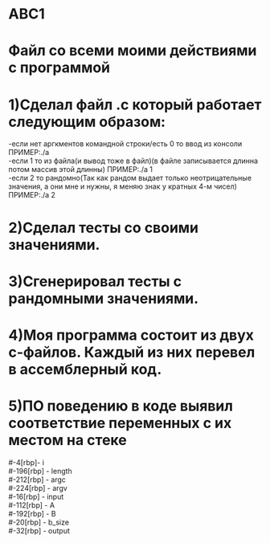# ABC1
# Файл со всеми моими действиями с программой
# 1)Сделал файл .c который работает следующим образом:
-если нет аргкментов командной строки/есть 0 то ввод из консоли ПРИМЕР:./a <br />
-если 1 то из файла(и вывод тоже в файл)(в файле записывается длинна потом массив этой длинны) ПРИМЕР:./a 1 <br />
-если 2 то рандомно(Так как рандом выдает только неотрицательные значения, а они мне и нужны, я меняю знак у кратных 4-м чисел) ПРИМЕР:./a 2<br />
# 2)Сделал тесты со своими значениями.
# 3)Сгенерировал тесты с рандомными значениями.
# 4)Моя программа состоит из двух c-файлов. Каждый из них перевел в ассемблерный код.
# 5)ПО поведению в коде выявил соответствие переменных с их местом на стеке
#-4[rbp]- i <br />
#-196[rbp] - length <br />
#-212[rbp] - argc <br />
#-224[rbp] - argv <br />
#-16[rbp] - input <br />
#-112[rbp] - A <br />
#-192[rbp] - B <br />
#-20[rbp] - b_size <br />
#-32[rbp] - output <br />
